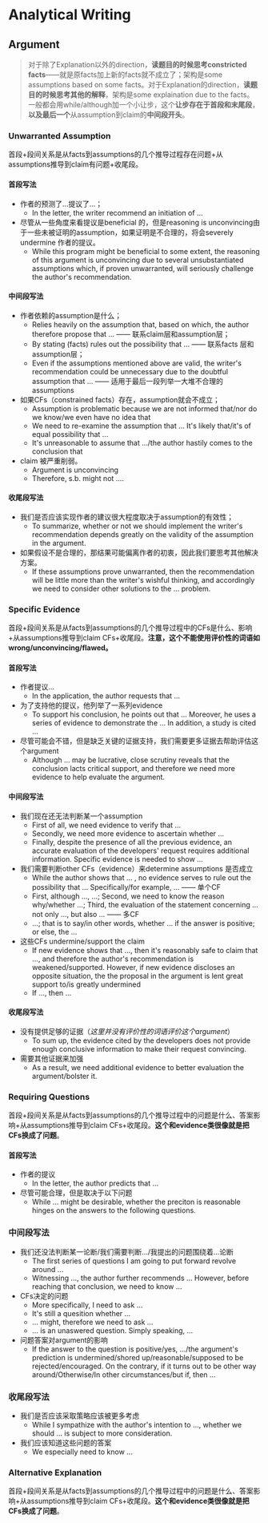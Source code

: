 # Analytical Writing

## Argument

> 对于除了Explanation以外的direction，**读题目的时候思考constricted facts**——就是原facts加上新的facts就不成立了；架构是some assumptions based on some facts。对于Explanation的direction，**读题目的时候思考其他的解释**，架构是some explaination due to the facts。一般都会用while/although加一个小让步，这个**让步存在于首段和末尾段**，**以及最后一个**从assumption到claim的**中间段开头**。
>

### Unwarranted Assumption

首段+段间关系是从facts到assumptions的几个推导过程存在问题+从assumptions推导到claim有问题+收尾段。

#### 首段写法

- 作者的预测了…提议了...；
  - In the letter, the writer recommend an initiation of …
- 尽管从一些角度来看提议是beneficial 的，但是reasoning is unconvincing由于一些未被证明的assumption，如果证明是不合理的，将会severely undermine 作者的提议。
  - While this program might be beneficial to some extent, the reasoning of this argument is unconvincing due to several unsubstantiated assumptions which, if proven unwarranted, will seriously challenge the author's recommendation.

#### 中间段写法

- 作者依赖的assumption是什么；
  - Relies heavily on the assumption that, based on which, the author therefore propose that … —— 联系claim层和assumption层；
  - By stating (facts) rules out the possibility that … —— 联系facts 层和assumption层；
  - Even if the assumptions mentioned above are valid, the writer's recommendation could be unnecessary due to the doubtful assumption that … —— 适用于最后一段列举一大堆不合理的assumptions
- 如果CFs（constrained facts）存在，assumption就会不成立；
  - Assumption is problematic because we are not informed that/nor do we know/we even have no idea that
  - We need to re-examine the assumption that … It's likely that/it's of equal possibility that ...
  - It's unreasonable to assume that …/the author hastily comes to the conclusion that  
- claim 被严重削弱。
  - Argument is unconvincing 
  - Therefore, s.b. might not ….

#### 收尾段写法

- 我们是否应该实现作者的建议很大程度取决于assumption的有效性；
  - To summarize, whether or not we should implement the writer's recommendation depends greatly  on the validity of the assumption in the argument.
- 如果假设不是合理的，那结果可能偏离作者的初衷，因此我们要思考其他解决方案。
  - If these assumptions prove unwarranted, then the recommendation will be little more than the writer's wishful thinking, and accordingly we need to consider other solutions to the … problem.

### Specific Evidence

首段+段间关系是从facts到assumptions的几个推导过程中的CFs是什么、影响+从assumptions推导到claim CFs+收尾段。**注意，这个不能使用评价性的词语如wrong/unconvincing/flawed。**

#### 首段写法

- 作者提议...
  - In the application, the author requests that … 
- 为了支持他的提议，他列举了一系列evidence
  - To support his conclusion, he points out that … Moreover, he uses a series of evidence to demonstrate the … In addition, a study is cited …
- 尽管可能会不错，但是缺乏关键的证据支持，我们需要更多证据去帮助评估这个argument
  - Although … may be lucrative, close scrutiny reveals that the conclusion lacts critical support, and therefore we need more evidence to help evaluate the argument.

#### 中间段写法

- 我们现在还无法判断某一个assumption
  - First of all, we need evidence to verify that ...
  - Secondly, we need more evidence to ascertain whether ...
  - Finally, despite the presence of all the previous evidence, an accurate evaluation of the developers' request requires additional information. Specific evidence is needed to show … 
- 我们需要判断other CFs（evidence）来determine assumptions 是否成立
  - While the author shows that … , no evidence serves to rule out the possibility that … Specifically/for example, … —— 单个CF
  - First, although …, …; Second, we need to know the reason why/whether …; Third, the evaluation of the statement concerning … not only …, but also … —— 多CF
  -  …; that is to say/in other words, whether … if the answer is positive; or else, the …
- 这些CFs undermine/support the claim
  - If new evidence shows that …, then it's reasonably safe to claim that …, and therefore the author's recommendation is weakened/supported. However, if new evidence discloses an opposite situation, the the proposal in the argument is lent great support to/is greatly undermined
  - If …, then ...

#### 收尾段写法

- 没有提供足够的证据（*这里并没有评价性的词语评价这个argument*）
  - To sum up, the evidence cited by the developers does not provide enough conclusive information to make their request convincing.
- 需要其他证据来加强
  - As a result, we need additional evidence to better evaluation the argument/bolster it.

### Requiring Questions 

首段+段间关系是从facts到assumptions的几个推导过程中的问题是什么、答案影响+从assumptions推导到claim CFs+收尾段。**这个和evidence类很像就是把CFs换成了问题**。

#### 首段写法

- 作者的提议
  - In the letter, the author predicts that ...
- 尽管可能合理，但是取决于以下问题
  - While … might be desirable, whether the preciton is reasonable hinges on the answers to the following questions.

### 中间段写法

- 我们还没法判断某一论断/我们需要判断…/我提出的问题围绕着...论断
  - The first series of questions I am going to put forward revolve around …
  - Witnessing …, the author further recommends … However, before reaching that conclusion, we need to know …
- CFs决定的问题
  - More specifically, I need to ask ...
  - It's still a quesition whether ...
  - … might, therefore we need to ask ...
  - … is an unaswered question. Simply speaking, ...
- 问题答案对argument的影响
  - If the answer to the question is positive/yes, …/the argument's prediction is undermined/shored up/reasonable/supposed to be rejected/encouraged. On the contrary, if it turns out to be other way around/Otherwise/In other circumstances/but if, then ...

### 收尾段写法

- 我们是否应该采取策略应该被更多考虑
  - While I sympathize with the author's intention to …, whether we should … is subject to more consideration.
- 我们应该知道这些问题的答案
  - We especially need to know ...

### Alternative Explanation

首段+段间关系是从facts到assumptions的几个推导过程中的问题是什么、答案影响+从assumptions推导到claim CFs+收尾段。**这个和evidence类很像就是把CFs换成了问题**。
